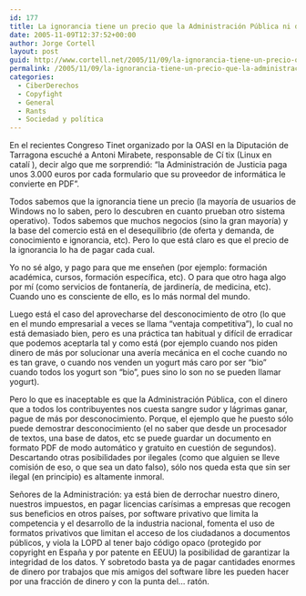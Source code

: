 ```yaml
---
id: 177
title: La ignorancia tiene un precio que la Administración Pública ni debe ni puede permitirse
date: 2005-11-09T12:37:52+00:00
author: Jorge Cortell
layout: post
guid: http://www.cortell.net/2005/11/09/la-ignorancia-tiene-un-precio-que-la-administracion-publica-ni-debe-ni-puede-permitirse/
permalink: /2005/11/09/la-ignorancia-tiene-un-precio-que-la-administracion-publica-ni-debe-ni-puede-permitirse/
categories:
  - CiberDerechos
  - Copyfight
  - General
  - Rants
  - Sociedad y polí­tica
---
```

En el recientes Congreso Tinet organizado por la OASI en la Diputación de Tarragona escuché a Antoni Mirabete, responsable de Cí tix (Linux en catalí ), decir algo que me sorprendió: &#8220;la Administración de Justicia paga unos 3.000 euros por cada formulario que su proveedor de informática le convierte en PDF&#8221;.

Todos sabemos que la ignorancia tiene un precio (la mayorí­a de usuarios de Windows no lo saben, pero lo descubren en cuanto prueban otro sistema operativo). Todos sabemos que muchos negocios (sino la gran mayorí­a) y la base del comercio está en el desequilibrio (de oferta y demanda, de conocimiento e ignorancia, etc). Pero lo que está claro es que el precio de la ignorancia lo ha de pagar cada cual.

Yo no sé algo, y pago para que me enseñen (por ejemplo: formación académica, cursos, formación especí­fica, etc). O para que otro haga algo por mí­ (como servicios de fontanerí­a, de jardinerí­a, de medicina, etc). Cuando uno es consciente de ello, es lo más normal del mundo.

Luego está el caso del aprovecharse del desconocimiento de otro (lo que en el mundo empresarial a veces se llama &#8220;ventaja competitiva&#8221;), lo cual no está demasiado bien, pero es una práctica tan habitual y difí­cil de erradicar que podemos aceptarla tal y como está (por ejemplo cuando nos piden dinero de más por solucionar una averí­a mecánica en el coche cuando no es tan grave, o cuando nos venden un yogurt más caro por ser &#8220;bio&#8221; cuando todos los yogurt son &#8220;bio&#8221;, pues sino lo son no se pueden llamar yogurt).

Pero lo que es inaceptable es que la Administración Pública, con el dinero que a todos los contribuyentes nos cuesta sangre sudor y lágrimas ganar, pague de más por desconocimiento. Porque, el ejemplo que he puesto sólo puede demostrar desconocimiento (el no saber que desde un procesador de textos, una base de datos, etc se puede guardar un documento en formato PDF de modo automático y gratuito en cuestión de segundos). Descartando otras posibilidades por ilegales (como que alguien se lleve comisión de eso, o que sea un dato falso), sólo nos queda esta que sin ser ilegal (en principio) es altamente inmoral.

Señores de la Administración: ya está bien de derrochar nuestro dinero, nuestros impuestos, en pagar licencias carí­simas a empresas que recogen sus beneficios en otros paí­ses, por software privativo que limita la competencia y el desarrollo de la industria nacional, fomenta el uso de formatos privativos que limitan el acceso de los ciudadanos a documentos públicos, y viola la LOPD al tener bajo código opaco (protegido por copyright en España y por patente en EEUU) la posibilidad de garantizar la integridad de los datos. Y sobretodo basta ya de pagar cantidades enormes de dinero por trabajos que mis amigos del software libre les pueden hacer por una fracción de dinero y con la punta del&#8230; ratón.